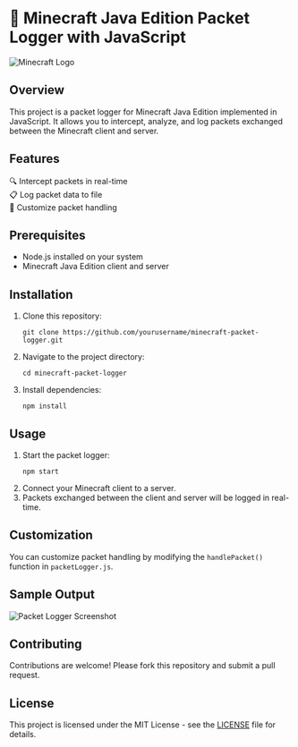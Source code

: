 # 📝 Minecraft Java Edition Packet Logger with JavaScript

![Minecraft Logo](https://example.com/minecraft_logo.png)

## Overview

This project is a packet logger for Minecraft Java Edition implemented in JavaScript. It allows you to intercept, analyze, and log packets exchanged between the Minecraft client and server.

## Features

🔍 Intercept packets in real-time  
📋 Log packet data to file  
🔧 Customize packet handling  

## Prerequisites

- Node.js installed on your system
- Minecraft Java Edition client and server

## Installation

1. Clone this repository:
   ```
   git clone https://github.com/yourusername/minecraft-packet-logger.git
   ```
2. Navigate to the project directory:
   ```
   cd minecraft-packet-logger
   ```
3. Install dependencies:
   ```
   npm install
   ```

## Usage

1. Start the packet logger:
   ```
   npm start
   ```
2. Connect your Minecraft client to a server.
3. Packets exchanged between the client and server will be logged in real-time.

## Customization

You can customize packet handling by modifying the `handlePacket()` function in `packetLogger.js`.

## Sample Output

![Packet Logger Screenshot](https://example.com/packet_logger_screenshot.png)

## Contributing

Contributions are welcome! Please fork this repository and submit a pull request.

## License

This project is licensed under the MIT License - see the [LICENSE](LICENSE) file for details.
